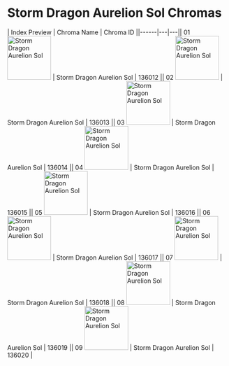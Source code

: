 # Storm Dragon Aurelion Sol Chromas

| Index  Preview | Chroma Name | Chroma ID ||------|---|---|| 01  <img src='https://raw.communitydragon.org/latest/plugins/rcp-be-lol-game-data/global/default/v1/champion-chroma-images/136/136012.png' alt='Storm Dragon Aurelion Sol' width='100'> | Storm Dragon Aurelion Sol | 136012 || 02  <img src='https://raw.communitydragon.org/latest/plugins/rcp-be-lol-game-data/global/default/v1/champion-chroma-images/136/136013.png' alt='Storm Dragon Aurelion Sol' width='100'> | Storm Dragon Aurelion Sol | 136013 || 03  <img src='https://raw.communitydragon.org/latest/plugins/rcp-be-lol-game-data/global/default/v1/champion-chroma-images/136/136014.png' alt='Storm Dragon Aurelion Sol' width='100'> | Storm Dragon Aurelion Sol | 136014 || 04  <img src='https://raw.communitydragon.org/latest/plugins/rcp-be-lol-game-data/global/default/v1/champion-chroma-images/136/136015.png' alt='Storm Dragon Aurelion Sol' width='100'> | Storm Dragon Aurelion Sol | 136015 || 05  <img src='https://raw.communitydragon.org/latest/plugins/rcp-be-lol-game-data/global/default/v1/champion-chroma-images/136/136016.png' alt='Storm Dragon Aurelion Sol' width='100'> | Storm Dragon Aurelion Sol | 136016 || 06  <img src='https://raw.communitydragon.org/latest/plugins/rcp-be-lol-game-data/global/default/v1/champion-chroma-images/136/136017.png' alt='Storm Dragon Aurelion Sol' width='100'> | Storm Dragon Aurelion Sol | 136017 || 07  <img src='https://raw.communitydragon.org/latest/plugins/rcp-be-lol-game-data/global/default/v1/champion-chroma-images/136/136018.png' alt='Storm Dragon Aurelion Sol' width='100'> | Storm Dragon Aurelion Sol | 136018 || 08  <img src='https://raw.communitydragon.org/latest/plugins/rcp-be-lol-game-data/global/default/v1/champion-chroma-images/136/136019.png' alt='Storm Dragon Aurelion Sol' width='100'> | Storm Dragon Aurelion Sol | 136019 || 09  <img src='https://raw.communitydragon.org/latest/plugins/rcp-be-lol-game-data/global/default/v1/champion-chroma-images/136/136020.png' alt='Storm Dragon Aurelion Sol' width='100'> | Storm Dragon Aurelion Sol | 136020 |